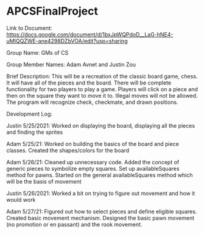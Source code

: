 # APCSFinalProject
Link to Document: https://docs.google.com/document/d/1bxJpWQPdoD__LaG-hNE4-uMIQQZWE-ane4298DZbVOA/edit?usp=sharing

Group Name: GMs of CS

Group Member Names: Adam Avnet and Justin Zou

Brief Description: This will be a recreation of the classic board game, chess. It will have all of the pieces and the board. There will be complete functionality for two players to play a game. Players will click on a piece and then on the square they want to move it to. Illegal moves will not be allowed. The program will recognize check, checkmate, and drawn positions.


Development Log:

Justin 5/25/2021:
Worked on displaying the board, displaying all the pieces and finding the sprites

Adam 5/25/21:
Worked on building the basics of the board and piece classes. Created the shapes/colors for the board

Adam 5/26/21:
Cleaned up unnecessary code. Added the concept of generic pieces to symbolize empty squares. Set up availableSquares method for pawns. Started on the general availableSquares method which will be the basis of movement

Justin 5/26/2021:
Worked a bit on trying to figure out movement and how it would work

Adam 5/27/21:
Figured out how to select pieces and define eligible squares. Created basic movement mechanism. Designed the basic pawn movement (no promotion or en passant) and the rook movement.

